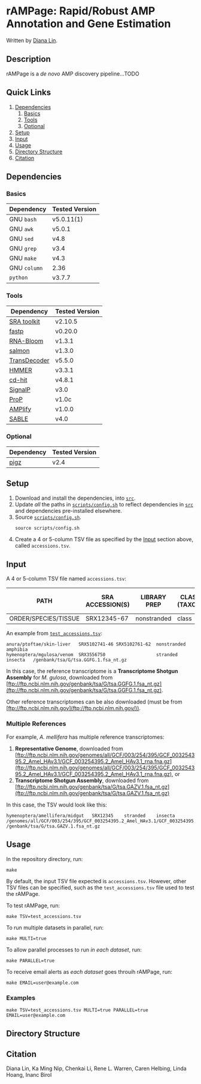 # rAMPage: Rapid/Robust AMP Annotation and Gene Estimation

Written by [Diana Lin](mailto:dlin@bcgsc.ca).


## Description

rAMPage is a _de novo_ AMP discovery pipeline...TODO

## Quick Links

1. [Dependencies](#dependencies)
	1. [Basics](#basics)
	1. [Tools](#tools)
	1. [Optional](#optional)
1. [Setup](#setup)
1. [Input](#input)
1. [Usage](#usage)
1. [Directory Structure](#directory-structure)
1. [Citation](#citation)

## Dependencies

### Basics

|Dependency| Tested Version |
|----------|----------------|
| GNU `bash`| v5.0.11(1) |
| GNU `awk` | v5.0.1 |
| GNU `sed` | v4.8 |
| GNU `grep` | v3.4 |
| GNU `make` | v4.3 |
| GNU `column` | 2.36 |
| `python` | v3.7.7
<!-- - [ ] Perl v5.32.0 -->

### Tools

|Dependency| Tested Version |
|----------|----------------|
| [SRA toolkit](https://github.com/ncbi/sra-tools/releases/tag/2.10.5) | v2.10.5 |
| [fastp](https://github.com/OpenGene/fastp/releases/tag/v0.20.0) | v0.20.0|
| [RNA-Bloom](https://github.com/bcgsc/RNA-Bloom/releases/tag/v1.3.1) |v1.3.1|
| [salmon](https://github.com/COMBINE-lab/salmon/releases/tag/v1.3.0) | v1.3.0 |
| [TransDecoder](https://github.com/TransDecoder/TransDecoder/releases/tag/TransDecoder-v5.5.0) |v5.5.0|
| [HMMER](https://github.com/EddyRivasLab/hmmer/releases/tag/hmmer-3.3.1) |v3.3.1|
| [cd-hit](https://github.com/weizhongli/cdhit/releases/tag/V4.8.1) | v4.8.1|
| [SignalP](https://services.healthtech.dtu.dk/services/SignalP-5.0/9-Downloads.php#) | v3.0
| [ProP](https://services.healthtech.dtu.dk/services/ProP-1.0/9-Downloads.php#) | v1.0c |
| [AMPlify](https://github.com/bcgsc/AMPlify/releases/tag/v1.0.0) |v1.0.0|
| [SABLE](https://sourceforge.net/projects/meller-sable/) | v4.0 |

### Optional

|Dependency| Tested Version |
|----------|----------------|
| [pigz](https://github.com/madler/pigz/releases/tag/v2.4) |v2.4|

## Setup

1. Download and install the dependencies, into [`src`](src/).
1. Update _all_ the paths in [`scripts/config.sh`](scripts/config.sh) to reflect dependencies in [`src`](src/) and dependencies pre-installed elsewhere.
1. Source [`scripts/config.sh`](scripts/config.sh).
	```shell
	source scripts/config.sh
	```
1. Create a 4 or 5-column TSV file as specified by the [Input](#input) section above, called `accessions.tsv`.

## Input

A 4 or 5-column TSV file named `accessions.tsv`:

| PATH | SRA ACCESSION(S) | LIBRARY<br/>PREP | CLASS<br/>(TAXON) | REFERENCE<br/>([ftp://ftp.ncbi.nlm.nih.gov](ftp://ftp.ncbi.nlm.nih.gov))|
|------|------------------|--------------|---------------|-----------|
|ORDER/SPECIES/TISSUE|SRX12345-67|nonstranded|class| `/path/to/reference/transcriptome/gz` |

An example from [`test_accessions.tsv`](test_accessions.tsv):

```
anura/ptoftae/skin-liver   SRX5102741-46 SRX5102761-62  nonstranded  amphibia
hymenoptera/mgulosa/venom  SRX3556750                   stranded     insecta   /genbank/tsa/G/tsa.GGFG.1.fsa_nt.gz
```

In this case, the reference transcriptome is a **Transcriptome Shotgun Assembly** for _M. gulosa_, downloaded from [ftp://ftp.ncbi.nlm.nih.gov/genbank/tsa/G/tsa.GGFG.1.fsa_nt.gz](ftp://ftp.ncbi.nlm.nih.gov/genbank/tsa/G/tsa.GGFG.1.fsa_nt.gz).

Other reference transcriptomes can be also downloaded (must be from [ftp://ftp.ncbi.nlm.nih.gov](ftp://ftp.ncbi.nlm.nih.gov/)). 

### Multiple References

For example, _A. mellifera_ has multiple reference transcriptomes:

1. **Representative Genome**, downloaded from [ftp://ftp.ncbi.nlm.nih.gov/genomes/all/GCF/003/254/395/GCF_003254395.2_Amel_HAv3.1/GCF_003254395.2_Amel_HAv3.1_rna.fna.gz](ftp://ftp.ncbi.nlm.nih.gov/genomes/all/GCF/003/254/395/GCF_003254395.2_Amel_HAv3.1/GCF_003254395.2_Amel_HAv3.1_rna.fna.gz), or
1. **Transcriptome Shotgun Assembly**, downloaded from [ftp://ftp.ncbi.nlm.nih.gov/genbank/tsa/G/tsa.GAZV.1.fsa_nt.gz](ftp://ftp.ncbi.nlm.nih.gov/genbank/tsa/G/tsa.GAZV.1.fsa_nt.gz) 

In this case, the TSV would look like this:

```
hymenoptera/amellifera/midgut	SRX12345	stranded	insecta	/genomes/all/GCF/003/254/395/GCF_003254395.2_Amel_HAv3.1/GCF_003254395.2_Amel_HAv3.1_rna.fna.gz /genbank/tsa/G/tsa.GAZV.1.fsa_nt.gz
```

## Usage

In the repository directory, run:

```shell
make
```

By default, the input TSV file expected is `accessions.tsv`. However, other TSV files can be specified, such as the `test_accessions.tsv` file used to test the rAMPage.

To test rAMPage, run:

```shell
make TSV=test_accessions.tsv
```

To run multiple datasets in parallel, run:

```shell
make MULTI=true
```

To allow parallel processes to run _in each dataset_, run:

```shell
make PARALLEL=true
```

To receive email alerts as _each dataset_ goes throuih rAMPage, run:

```shell
make EMAIL=user@example.com
```

### Examples

```
make TSV=test_accessions.tsv MULTI=true PARALLEL=true EMAIL=user@example.com
```

## Directory Structure


## Citation

Diana Lin, Ka Ming Nip, Chenkai Li, Rene L. Warren, Caren Helbing, Linda Hoang, Inanc Birol
